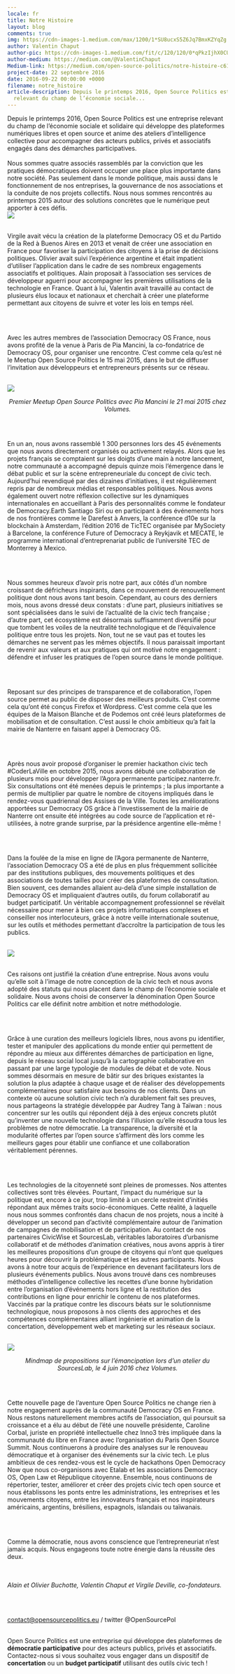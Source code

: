 ```yaml
---
locale: fr
title: Notre Histoire
layout: blog
comments: true
img: https://cdn-images-1.medium.com/max/1200/1*SU8ucxS5Z6Jq7BmxKZYqZg.jpeg
author: Valentin Chaput
author-pic: https://cdn-images-1.medium.com/fit/c/120/120/0*qPkzIjhX0CUWVeaD.jpg
author-medium: https://medium.com/@ValentinChaput
Medium-link: https://medium.com/open-source-politics/notre-histoire-c61bbec90334
project-date: 22 septembre 2016
date: 2016-09-22 00:00:00 +0000
filename: notre_histoire
article-description: Depuis le printemps 2016, Open Source Politics est une entreprise
  relevant du champ de l’économie sociale...
---
```

<div class = "blogcontent">
Depuis le printemps 2016, Open Source Politics est une entreprise relevant du champ de l’économie sociale et solidaire qui développe des plateformes numériques libres et open source et anime des ateliers d’intelligence collective pour accompagner des acteurs publics, privés et associatifs engagés dans des démarches participatives.
<br><br>
Nous sommes quatre associés rassemblés par la conviction que les pratiques démocratiques doivent occuper une place plus importante dans notre société. Pas seulement dans le monde politique, mais aussi dans le fonctionnement de nos entreprises, la gouvernance de nos associations et la conduite de nos projets collectifs. Nous nous sommes rencontrés au printemps 2015 autour des solutions concrètes que le numérique peut apporter à ces défis.
<br>
<img src = "https://cdn-images-1.medium.com/max/1200/1*SU8ucxS5Z6Jq7BmxKZYqZg.jpeg"><br><br>

Virgile avait vécu la création de la plateforme Democracy OS et du Partido de la Red à Buenos Aires en 2013 et venait de créer une association en France pour favoriser la participation des citoyens à la prise de décisions politiques. Olivier avait suivi l’expérience argentine et était impatient d’utiliser l’application dans le cadre de ses nombreux engagements associatifs et politiques. Alain proposait à l’association ses services de développeur aguerri pour accompagner les premières utilisations de la technologie en France. Quant à lui, Valentin avait travaillé au contact de plusieurs élus locaux et nationaux et cherchait à créer une plateforme permettant aux citoyens de suivre et voter les lois en temps réel.

<br><br>

Avec les autres membres de l’association Democracy OS France, nous avons profité de la venue à Paris de Pia Mancini, la co-fondatrice de Democracy OS, pour organiser une rencontre. C’est comme cela qu’est né le Meetup Open Source Politics le 15 mai 2015, dans le but de diffuser l’invitation aux développeurs et entrepreneurs présents sur ce réseau.

<br><img src = "https://cdn-images-1.medium.com/max/1200/1*gVPBs_HzNu_SNeoXLeLX9A.jpeg"><center><i>Premier Meetup Open Source Politics avec Pia Mancini le 21 mai 2015 chez Volumes.</i></center>

<br><br>

En un an, nous avons rassemblé 1 300 personnes lors des 45 événements que nous avons directement organisés ou activement relayés. Alors que les projets français se comptaient sur les doigts d’une main à notre lancement, notre communauté a accompagné depuis quinze mois l’émergence dans le débat public et sur la scène entrepreneuriale du concept de civic tech. Aujourd’hui revendiqué par des dizaines d’initiatives, il est régulièrement repris par de nombreux médias et responsables politiques. Nous avons également ouvert notre réflexion collective sur les dynamiques internationales en accueillant à Paris des personnalités comme le fondateur de Democracy.Earth Santiago Siri ou en participant à des événements hors de nos frontières comme le Darefest à Anvers, la conférence d10e sur la blockchain à Amsterdam, l’édition 2016 de TicTEC organisée par MySociety à Barcelone, la conférence Future of Democracy à Reykjavik et MECATE, le programme international d’entreprenariat public de l’université TEC de Monterrey à Mexico.

<br><br>

Nous sommes heureux d’avoir pris notre part, aux côtés d’un nombre croissant de défricheurs inspirants, dans ce mouvement de renouvellement politique dont nous avons tant besoin. Cependant, au cours des derniers mois, nous avons dressé deux constats : d’une part, plusieurs initiatives se sont spécialisées dans le suivi de l’actualité de la civic tech française ; d’autre part, cet écosystème est désormais suffisamment diversifié pour que tombent les voiles de la neutralité technologique et de l’équivalence politique entre tous les projets. Non, tout ne se vaut pas et toutes les démarches ne servent pas les mêmes objectifs. Il nous paraissait important de revenir aux valeurs et aux pratiques qui ont motivé notre engagement : défendre et infuser les pratiques de l’open source dans le monde politique.

<br><br>

Reposant sur des principes de transparence et de collaboration, l’open source permet au public de disposer des meilleurs produits. C’est comme cela qu’ont été conçus Firefox et Wordpress. C’est comme cela que les équipes de la Maison Blanche et de Podemos ont créé leurs plateformes de mobilisation et de consultation. C’est aussi le choix ambitieux qu’a fait la mairie de Nanterre en faisant appel à Democracy OS.

<br><br>


Après nous avoir proposé d’organiser le premier hackathon civic tech #CoderLaVille en octobre 2015, nous avons débuté une collaboration de plusieurs mois pour développer l’Agora permanente participez.nanterre.fr. Six consultations ont été menées depuis le printemps ; la plus importante a permis de multiplier par quatre le nombre de citoyens impliqués dans le rendez-vous quadriennal des Assises de la Ville. Toutes les améliorations apportées sur Democracy OS grâce à l’investissement de la mairie de Nanterre ont ensuite été intégrées au code source de l’application et ré-utilisées, à notre grande surprise, par la présidence argentine elle-même !

<br><br>

Dans la foulée de la mise en ligne de l’Agora permanente de Nanterre, l’association Democracy OS a été de plus en plus fréquemment sollicitée par des institutions publiques, des mouvements politiques et des associations de toutes tailles pour créer des plateformes de consultation. Bien souvent, ces demandes allaient au-delà d’une simple installation de Democracy OS et impliquaient d’autres outils, du forum collaboratif au budget participatif. Un véritable accompagnement professionnel se révélait nécessaire pour mener à bien ces projets informatiques complexes et conseiller nos interlocuteurs, grâce à notre veille internationale soutenue, sur les outils et méthodes permettant d’accroître la participation de tous les publics.

<br><img src = "https://cdn-images-1.medium.com/max/960/1*FRLi_rtRQr4f43yTb6R2qQ@2x.png"> <br><br>

Ces raisons ont justifié la création d’une entreprise. Nous avons voulu qu’elle soit à l’image de notre conception de la civic tech et nous avons adopté des statuts qui nous placent dans le champ de l’économie sociale et solidaire. Nous avons choisi de conserver la dénomination Open Source Politics car elle définit notre ambition et notre méthodologie.

<br><br>

Grâce à une curation des meilleurs logiciels libres, nous avons pu identifier, tester et manipuler des applications du monde entier qui permettent de répondre au mieux aux différentes démarches de participation en ligne, depuis le réseau social local jusqu’à la cartographie collaborative en passant par une large typologie de modules de débat et de vote. Nous sommes désormais en mesure de bâtir sur des briques existantes la solution la plus adaptée à chaque usage et de réaliser des développements complémentaires pour satisfaire aux besoins de nos clients. Dans un contexte où aucune solution civic tech n’a durablement fait ses preuves, nous partageons la stratégie développée par Audrey Tang à Taïwan : nous concentrer sur les outils qui répondent déjà à des enjeux concrets plutôt qu’inventer une nouvelle technologie dans l’illusion qu’elle résoudra tous les problèmes de notre démocratie. La transparence, la diversité et la modularité offertes par l’open source s’affirment dès lors comme les meilleurs gages pour établir une confiance et une collaboration véritablement pérennes.

<br><br>

Les technologies de la citoyenneté sont pleines de promesses. Nos attentes collectives sont très élevées. Pourtant, l’impact du numérique sur la politique est, encore à ce jour, trop limité à un cercle restreint d’initiés répondant aux mêmes traits socio-économiques. Cette réalité, à laquelle nous nous sommes confrontés dans chacun de nos projets, nous a incité à développer un second pan d’activité complémentaire autour de l’animation de campagnes de mobilisation et de participation. Au contact de nos partenaires CivicWise et SourcesLab, véritables laboratoires d’urbanisme collaboratif et de méthodes d’animation créatives, nous avons appris à tirer les meilleures propositions d’un groupe de citoyens qui n’ont que quelques heures pour découvrir la problématique et les autres participants. Nous avons à notre tour acquis de l’expérience en devenant facilitateurs lors de plusieurs événements publics. Nous avons trouvé dans ces nombreuses méthodes d’intelligence collective les recettes d’une bonne hybridation entre l’organisation d’événements hors ligne et la restitution des contributions en ligne pour enrichir le contenu de nos plateformes. Vaccinés par la pratique contre les discours béats sur le solutionnisme technologique, nous proposons à nos clients des approches et des compétences complémentaires alliant ingénierie et animation de la concertation, développement web et marketing sur les réseaux sociaux.

<br><img src = "https://cdn-images-1.medium.com/max/1200/1*RSrwzmrgySI36W2keHO5yQ.jpeg"><center><i>Mindmap de propositions sur l’émancipation lors d’un atelier du SourcesLab, le 4 juin 2016 chez Volumes.</i></center>

<br><br>

Cette nouvelle page de l’aventure Open Source Politics ne change rien à notre engagement auprès de la communauté Democracy OS en France. Nous restons naturellement membres actifs de l’association, qui poursuit sa croissance et a élu au début de l’été une nouvelle présidente, Caroline Corbal, juriste en propriété intellectuelle chez Inno3 très impliquée dans la communauté du libre en France avec l’organisation du Paris Open Source Summit. Nous continuerons à produire des analyses sur le renouveau démocratique et à organiser des événements sur la civic tech. Le plus ambitieux de ces rendez-vous est le cycle de hackathons Open Democracy Now que nous co-organisons avec Etalab et les associations Democracy OS, Open Law et République citoyenne. Ensemble, nous continuons de répertorier, tester, améliorer et créer des projets civic tech open source et nous établissons les ponts entre les administrations, les entreprises et les mouvements citoyens, entre les innovateurs français et nos inspirateurs américains, argentins, brésiliens, espagnols, islandais ou taïwanais.

<br><br>

Comme la démocratie, nous avons conscience que l’entrepreneuriat n’est jamais acquis. Nous engageons toute notre énergie dans la réussite des deux.

<br><br> <i>Alain et Olivier Buchotte, Valentin Chaput et Virgile Deville, co-fondateurs.</i>

<br><br>

contact@opensourcepolitics.eu / twitter @OpenSourcePol
<br><br>
<div class="citation">Open Source Politics est une entreprise qui développe des plateformes de <b>démocratie participative</b> pour des acteurs publics, privés et associatifs. Contactez-nous si vous souhaitez vous engager dans un dispositif de <b>concertation</b> ou un <b>budget participatif</b> utilisant des outils civic tech ! <br></div>